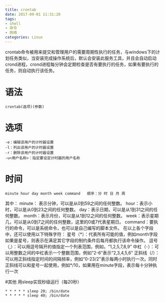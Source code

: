 ```yaml
---
title: crontab
date: 2017-09-01 11:31:20
tags:
- shell
- 命令
- 网络
categories: Linux
---
```

crontab命令被用来提交和管理用户的需要周期性执行的任务，与windows下的计划任务类似，当安装完成操作系统后，默认会安装此服务工具，并且会自动启动crond进程，<!-- more -->crond进程每分钟会定期检查是否有要执行的任务，如果有要执行的任务，则自动执行该任务。
# 语法
```
crontab(选项)(参数)
```
# 选项
```
-e：编辑该用户的计时器设置
-l：列出该用户的计时器设置
-r：删除该用户的计时器设置
-u<用户名称>：指定要设定计时器的用户名称
```

# 时间
```
minute hour day month week command   顺序：分 时 日 月 周
```
其中：
minute： 表示分钟，可以是从0到59之间的任何整数。
hour：表示小时，可以是从0到23之间的任何整数。
day：表示日期，可以是从1到31之间的任何整数。
month：表示月份，可以是从1到12之间的任何整数。
week：表示星期几，可以是从0到7之间的任何整数，这里的0或7代表星期日。
command：要执行的命令，可以是系统命令，也可以是自己编写的脚本文件。
在以上各个字段中，还可以使用以下特殊字符：
星号（\*）：代表所有可能的值，例如month字段如果是星号，则表示在满足其它字段的制约条件后每月都执行该命令操作。
逗号（,）：可以用逗号隔开的值指定一个列表范围，例如，“1,2,5,7,8,9”
中杠（-）：可以用整数之间的中杠表示一个整数范围，例如“2-6”表示“2,3,4,5,6”
正斜线（/）：可以用正斜线指定时间的间隔频率，例如“0-23/2”表示每两小时执行一次。同时正斜线可以和星号一起使用，例如*/10，如果用在minute字段，表示每十分钟执行一次

#其他 用sleep实现秒级运行（每20秒）
```
* * * * * sleep 20; /bin/date
* * * * * sleep 40; /bin/date
```
